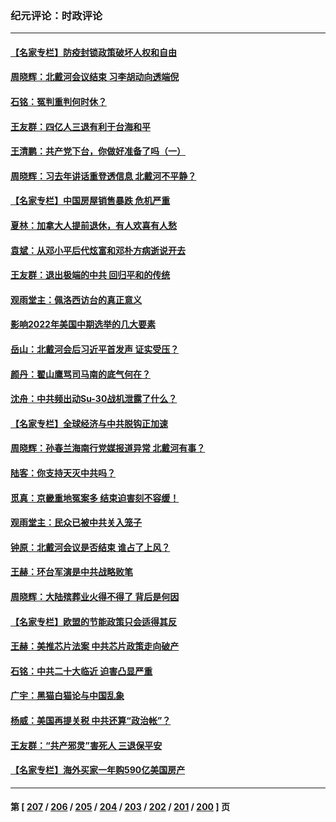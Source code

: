 ### 纪元评论：时政评论
---
#### [【名家专栏】防疫封锁政策破坏人权和自由](../../pages/nsc1025/n13804521.md) 
#### [周晓辉：北戴河会议结束 习李胡动向透端倪](../../pages/nsc1025/n13804432.md) 
#### [石铭：冤判重判何时休？](../../pages/nsc1025/n13804433.md) 
#### [王友群：四亿人三退有利于台海和平](../../pages/nsc1025/n13803979.md) 
#### [王清鹏：共产党下台，你做好准备了吗（一）](../../pages/nsc1025/n13804205.md) 
#### [周晓辉：习去年讲话重登透信息 北戴河不平静？](../../pages/nsc1025/n13803937.md) 
#### [【名家专栏】中国房屋销售暴跌 危机严重](../../pages/nsc1025/n13803785.md) 
#### [夏林：加拿大人提前退休，有人欢喜有人愁](../../pages/nsc1025/n13803860.md) 
#### [袁斌：从邓小平后代炫富和邓朴方病逝说开去](../../pages/nsc1025/n13803520.md) 
#### [王友群：退出极端的中共 回归平和的传统](../../pages/nsc1025/n13803234.md) 
#### [观雨堂主：佩洛西访台的真正意义](../../pages/nsc1025/n13803062.md) 
#### [影响2022年美国中期选举的几大要素](../../pages/nsc1025/n13802590.md) 
#### [岳山：北戴河会后习近平首发声 证实受压？](../../pages/nsc1025/n13802942.md) 
#### [颜丹：翟山鹰骂司马南的底气何在？](../../pages/nsc1025/n13802558.md) 
#### [沈舟：中共频出动Su-30战机泄露了什么？](../../pages/nsc1025/n13802628.md) 
#### [【名家专栏】全球经济与中共脱钩正加速](../../pages/nsc1025/n13802363.md) 
#### [周晓辉：孙春兰海南行党媒报道异常 北戴河有事？](../../pages/nsc1025/n13802581.md) 
#### [陆客：你支持天灭中共吗？](../../pages/nsc1025/n13802257.md) 
#### [觅真：京畿重地冤案多 结束迫害刻不容缓！](../../pages/nsc1025/n13802230.md) 
#### [观雨堂主：民众已被中共关入笼子](../../pages/nsc1025/n13802201.md) 
#### [钟原：北戴河会议是否结束 谁占了上风？](../../pages/nsc1025/n13802119.md) 
#### [王赫：环台军演是中共战略败笔](../../pages/nsc1025/n13801726.md) 
#### [周晓辉：大陆殡葬业火得不得了 背后是何因](../../pages/nsc1025/n13801969.md) 
#### [【名家专栏】欧盟的节能政策只会适得其反](../../pages/nsc1025/n13801118.md) 
#### [王赫：美推芯片法案 中共芯片政策走向破产](../../pages/nsc1025/n13801025.md) 
#### [石铭：中共二十大临近 迫害凸显严重](../../pages/nsc1025/n13800931.md) 
#### [广宇：黑猫白猫论与中国乱象](../../pages/nsc1025/n13800888.md) 
#### [杨威：美国再提关税 中共还算“政治帐”？](../../pages/nsc1025/n13800728.md) 
#### [王友群：“共产邪灵”害死人 三退保平安](../../pages/nsc1025/n13800621.md) 
#### [【名家专栏】海外买家一年购590亿美国房产](../../pages/nsc1025/n13800325.md) 

---
#### 第 [ [207](./207.md) / [206](./206.md) / [205](./205.md) / [204](./204.md) / [203](./203.md) / [202](./202.md) / [201](./201.md) / [200](./200.md) ] 页
